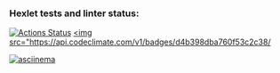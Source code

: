 ### Hexlet tests and linter status:
[![Actions Status](https://github.com/Gvozdinni/python-project-50/actions/workflows/hexlet-check.yml/badge.svg)](https://github.com/Gvozdinni/python-project-50/actions)
<a href="https://codeclimate.com/github/Gvozdinni/python-project-50/maintainability"><img src="https://api.codeclimate.com/v1/badges/d4b398dba760f53c2c38/

[![asciinema](https://asciinema.org/a/X2Fh50FA3NjRvG7besPVDYLys)](https://asciinema.org/a/X2Fh50FA3NjRvG7besPVDYLys)